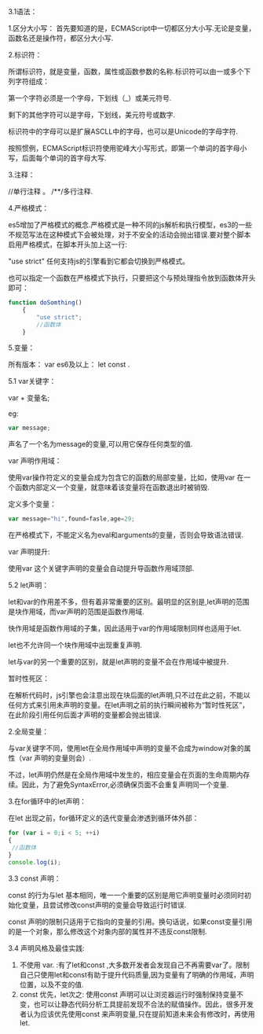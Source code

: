 3.1语法：  

 1.区分大小写：   首先要知道的是，ECMAScript中一切都区分大小写.无论是变量，函数名还是操作符，都区分大小写.

 2.标识符：

   所谓标识符，就是变量，函数，属性或函数参数的名称.标识符可以由一或多个下列字符组成：

   第一个字符必须是一个字母，下划线（_）或美元符号.

   剩下的其他字符可以是字母，下划线，美元符号或数字.

   标识符中的字母可以是扩展ASCLL中的字母，也可以是Unicode的字母字符.

   按照惯例，ECMAScript标识符使用驼峰大小写形式，即第一个单词的首字母小写，后面每个单词的首字母大写.

3.注释：

  //单行注释 。    /**/多行注释.

 4.严格模式：

  es5增加了严格模式的概念.严格模式是一种不同的js解析和执行模型，es3的一些不规范写法在这种模式下会被处理，对于不安全的活动会抛出错误.要对整个脚本启用严格模式，在脚本开头加上这一行:

   "use strict"     任何支持js的引擎看到它都会切换到严格模式。

也可以指定一个函数在严格模式下执行，只要把这个与预处理指令放到函数体开头即可：

   ```javascript
function doSomthing()
       {
           "use strict";
           //函数体
       }
   ```

5.变量：

  所有版本： var   es6及以上：  let  const .

5.1 var关键字：

  var + 变量名;

eg: 

```javascript
var message;
```

声名了一个名为message的变量,可以用它保存任何类型的值.

var 声明作用域：

  使用var操作符定义的变量会成为包含它的函数的局部变量，比如，使用var 在一个函数内部定义一个变量，就意味着该变量将在函数退出时被销毁.

   定义多个变量：

   ```javascript
var message="hi",found=fasle,age=29;
   ```

在严格模式下，不能定义名为eval和arguments的变量，否则会导致语法错误.

 var 声明提升:

   使用var 这个关键字声明的变量会自动提升导函数作用域顶部.

5.2 let声明：

  let和var的作用差不多，但有着非常重要的区别。最明显的区别是,let声明的范围是块作用域，而var声明的范围是函数作用域.

 快作用域是函数作用域的子集，因此适用于var的作用域限制同样也适用于let.

let也不允许同一个块作用域中出现重复声明.

let与var的另一个重要的区别，就是let声明的变量不会在作用域中被提升.

  暂时性死区：

​    在解析代码时，js引擎也会注意出现在块后面的let声明,只不过在此之前，不能以任何方式来引用未声明的变量。在let声明之前的执行瞬间被称为“暂时性死区”，在此阶段引用任何后面才声明的变量都会抛出错误.

2.全局变量：

   与var关键字不同，使用let在全局作用域中声明的变量不会成为window对象的属性（var 声明的变量则会）.

   不过，let声明仍然是在全局作用域中发生的，相应变量会在页面的生命周期内存续。因此，为了避免SyntaxError,必须确保页面不会重复声明同一个变量.

  3.在for循环中的let声明：

  在let 出现之前，for循环定义的迭代变量会渗透到循环体外部：

  ```javascript
 for (var i = 0;i < 5; ++i)
{
   //函数体
 }
  console.log(i);
  ```

3.3 const 声明：

  const 的行为与let 基本相同，唯一一个重要的区别是用它声明变量时必须同时初始化变量，且尝试修改const声明的变量会导致运行时错误.

 const 声明的限制只适用于它指向的变量的引用。换句话说，如果const变量引用的是一个对象，那么修改这个对象内部的属性并不违反const限制.

 3.4 声明风格及最佳实践:

1. 不使用 var.  :有了let和const ,大多数开发者会发现自己不再需要var了。限制自己只使用let和const有助于提升代码质量,因为变量有了明确的作用域，声明位置，以及不变的值.
2. const 优先，let次之:  使用const 声明可以让浏览器运行时强制保持变量不变，也可以让静态代码分析工具提前发现不合法的赋值操作。因此，很多开发者认为应该优先使用const 来声明变量,只在提前知道未来会有修改时，再使用let.